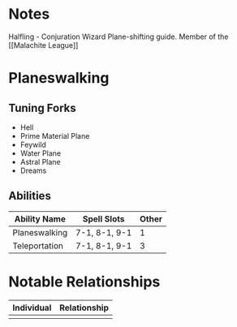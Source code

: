 # Notes
Halfling - Conjuration Wizard
Plane-shifting guide. 
Member of the [[Malachite League]]

# Planeswalking
## Tuning Forks
- Hell
- Prime Material Plane
- Feywild
- Water Plane
- Astral Plane
- Dreams

## Abilities
| Ability Name  | Spell Slots   | Other |
| ------------- | ------------- | ----- |
| Planeswalking | 7-1, 8-1, 9-1 | 1     |
| Teleportation | 7-1, 8-1, 9-1 | 3     |

# Notable Relationships
| Individual | Relationship |
| ---------- | ------------ |
|            |              |

